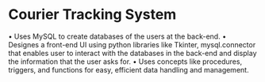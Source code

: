 # Courier Tracking System
•	Uses MySQL to create databases of the users at the back-end. 
•	Designes a front-end UI using python libraries like Tkinter, mysql.connector that enables user to interact with the databases in the back-end and display the information that the user asks for.
•	Uses concepts like procedures, triggers, and functions for easy, efficient data handling and management.
